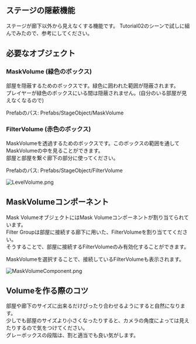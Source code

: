 ﻿## ステージの隠蔽機能
ステージが廊下以外から見えなくする機能です。
Tutorial02のシーンで試しに組んでみたので、参考にしてください。

## 必要なオブジェクト

### MaskVolume (緑色のボックス)
部屋を隠蔽するためのボックスです。緑色に囲われた範囲が隠蔽されます。  
プレイヤーが緑色のボックスにいる間は隠蔽されません。(自分のいる部屋が見えなくなるので)

Prefabのパス: Prefabs/StageObject/MaskVolume

### FilterVolume (赤色のボックス)
MaskVolumeを透過するためのボックスです。このボックスの範囲を通してMaskVolumeの中を見ることができます。  
部屋と部屋を繋ぐ廊下の部分に使ってください。

Prefabのパス: Prefabs/StageObject/FilterVolume

![LevelVolume.png](Images/LevelVolume.png)

## MaskVolumeコンポーネント
Mask VolumeオブジェクトにはMask Volumeコンポーネントが割り当てられています。  
Filter Groupは部屋に接続する廊下に用いた、FilterVolumeを割り当ててください。  
そうすることで、部屋に接続するFilterVolumeのみ有効化することができます。

MaskVolumeを選択することで、接続しているFilterVolumeも表示されます。

![MaskVolumeComponent.png](Images/MaskVolumeComponent.png)

## Volumeを作る際のコツ
部屋や廊下のサイズに出来るだけぴったり合わせるようにすると自然になります。  
少しでも部屋のサイズより小さくなったりすると、カメラの角度によっては見えたりするので気をつけてください。  
グレーボックスの段階は、割と適当でも良い気がします。

